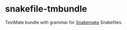 # snakefile-tmbundle
TextMate bundle with grammar for [Snakemake](https://snakemake.readthedocs.io/en/stable/) Snakefiles.
